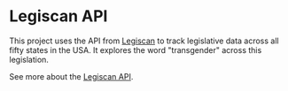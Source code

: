 # Legiscan API

This project uses the API from [Legiscan](https://legiscan.com/) to track legislative data across all fifty states in the USA. It explores the word "transgender" across this legislation.

See more about the [Legiscan API](https://legiscan.com/legiscan).
